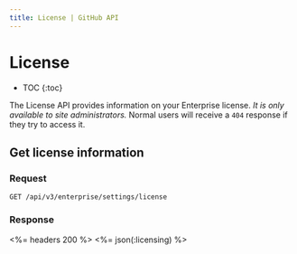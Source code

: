 ```yaml
---
title: License | GitHub API
---
```


# License

* TOC
{:toc}

The License API provides information on your Enterprise license. *It is only available to site administrators.* Normal users will receive a `404` response if they try to access it.

## Get license information

### Request

    GET /api/v3/enterprise/settings/license

### Response

<%= headers 200 %>
<%= json(:licensing) %>
